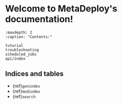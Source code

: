 # Welcome to MetaDeploy's documentation!

```{toctree}
:maxdepth: 2
:caption: "Contents:"

tutorial
troubleshooting
scheduled_jobs
api/index
```

## Indices and tables

- {ref}`genindex`
- {ref}`modindex`
- {ref}`search`
